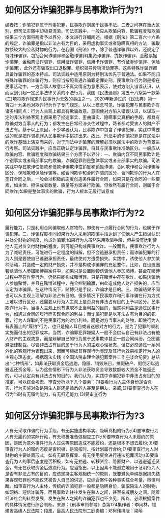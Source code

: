 # 如何区分诈骗犯罪与民事欺诈行为?1

编者按：诈骗犯罪属于刑事犯罪，民事欺诈则属于民事不法，二者之间存在重大区别，但司法实践中却极易混淆。司法实践中，一般应从欺骗内容、欺骗程度和欺骗结果三个方面将两者予以界分，本文进行详细阐述。根据《刑法》第二百六十六条的规定，诈骗罪是指以非法占有为目的，采用虚构事实或者隐瞒真相的方法，骗取数额较大的公私财物的行为。在我国《刑法》中，除了普通诈骗罪以外，还规定了特殊诈骗罪，包括合同诈骗罪和金融诈骗罪(集资诈骗罪、贷款诈骗罪、金融票据诈骗罪、金融票证诈骗罪、信用证诈骗罪、信用卡诈骗罪、有价证券诈骗罪、保险诈骗罪)，此外还有骗取出口退税罪、组织领导传销活动罪等。这些特殊诈骗罪都具备诈骗罪的基本特点。司法实践中适用原则为特别法优先于普通法。如果不能归特殊诈骗罪的诈骗行为，则应当按照普通诈骗罪定罪处刑。民事欺诈行为则是指在民事活动中，一方当事人故意以不真实情况为意思表示，使对方陷入错误认识，从而达到引起一定民事法律关系的不法行为。我国《民法通则》第五十八条第一款第(三)项将欺诈规定为民事行为无效的事由之一。2020年新通过的《民法典》第一百四十九条也对欺诈行为作了专门规定。从以上概念可见，诈骗犯罪与民事欺诈有诸多相同点：行为人主观上都具有欺骗故意，意图使对方陷入错误认识，以谋取一定的非法利益客观上都采用了捏造事实、歪曲事实、隐瞒事实真相的手段，都具有欺骗对方当事人的行为；都发生在日常经济交往过程中，两者都对受害人的财产不法占有。基于以上原因，不少学者认为，民事欺诈中包含了诈骗犯罪，实践中需要做的就是把诈骗犯罪从民事欺诈中挑拣出来。故此，刑法中的诈骗犯罪是在民法中的欺诈基础上演变而来的，对于刑法中诈骗罪的理解必须以民法中的欺诈为背景进行考察。司法实践中，应当正确认定诈骗罪，将其与民事欺诈准确区分。一般应从欺骗内容、欺骗程度和欺骗结果三个方面予以界分：一、欺骗内容不同民事欺诈是个别事实或者局部事实的欺骗，诈骗犯罪则是整体事实或者全部事实的欺骗。司法实践中存在欺诈性借款和借款诈骗欺诈性销售和销售诈骗、合同欺诈和合同诈骗等区分、保险欺和保险诈骗等。如合同欺诈和合同诈骗的区分，合同欺诈的行为人在签订合同之后，一般会以积极的态度创造条件履行合同，如果只是在合同的一些要素，如主体、担保或者数量、质量等方面进行欺骗，但依然有履行合同，则属于合同欺诈;如果是整体事实的欺骗，行为人根本无履行诚意或

# 如何区分诈骗犯罪与民事欺诈行为?2

履行能力，只是利用合同骗取他人财物的，即使有一点履行合同的行为，也属于诈骗犯罪。二、诈骗程度不同如果行为人采用的欺骗手段达到了使他人产生错误认识并处分财物的程度，构成诈骗罪;如果行为人虽然采用欺骗手段，但并没有达到使他人无对价交付财物的程度，则可能只构成民事欺诈。一般而言，民事欺诈行为人为了减轻责任，可能进行一定程度的辩解，但不会逃避承担责任；而诈骗犯罪的行为人则是要使自已逃避承担责任，最终使对方遭受损失。实践中，诱使他人参加某种活动，并造成一定的财产损失，并不是构成诈骗罪的充足要件。比如，在设置圈套诱骗他人参加赌博类案件中，如果只是设置圈套诱骗他人参加赌博，甚至在赌博过程中存在作弊行为，仍然只能构成赌博罪，只是在赌博中存在欺诈。如果诱骗他人参加赌博，并且在赌博过程中，完全控制输赢，由此造成他人财产损失的，应当认定为诈骗罪。在这种情况下，赌博只是手段，诈骗才是目的。三、欺骗结果不同也可以从主观上理解为非法占有目的。很多情况下民事欺诈和刑事诈骗在行为方式上难以进行区分，还需要从行为人主观上是否具有非法占有目的上予以区分。民事欺诈行为中，当事人主观上也有谋取不正当利益的目的，但这种利益是通过民事行为，如通过合同的履行而实现合同的利益；而诈骗犯罪是以非法占有为目的的犯罪，行为人谋取的不是民事行为的对价利益，而是对方当事人的财物，即使行为人有表面上的“履约”行为，也只是掩人耳目或者迷惑对方的行为，是为了犯罪的顺利实施而付出的犯罪成本。当然，诈骗罪犯罪嫌疑人一般不会供认自己有非法占有他人财产的主观故意，而是辩解自己的行为属于民事欺诈甚至一般合同纠纷，企图逃避法律制裁。尽管非法占有目的属于行为人的主观心理状态，但它必然通过一系列外化的客观行为表现出来，因而可根据其客观行为表现及其行为效果推定行为人的主观心理态度。根据司法实践《全国法院审理金融犯罪案件工作座谈会纪要》总结出“七种情形”，如非法获取资金后逃跑，隐匿、销毁账目，搞假破产、假倒闭以逃避返还资金等，认为这些情形下行为人非法获取资金导致数额较大资金不能返还的，可以认定具有非法占有的目的。我们认为，实践中诈骗犯罪中非法占有目的的推定，可以综合考虑、审査分析以下几个要素：(1)要看行为人主体身份是否真实，行为实施对象是陌生人群还是熟悉的人甚至是朋友、亲戚;(2)要审査行为人在行为当时有无履约能力，有无归还能力;(3)要审査行为

# 如何区分诈骗犯罪与民事欺诈行为?3

人有无采取诈骗的行为手段，有无实施虚构事实、隐瞒真相的行为;(4)要审查行为人有无履约的实际行动，有无积极准备做相应工作;(5)要审查行为人未履约的原因，是因为意外事件行为人过失等原因造成不能履约，还是根本不想去履约;(6)要审査行为人的履约态度是否积极，是否按时、按计划履行合约;(7)要审查行为人对财物的主要处置形式，如有无肆意挥霍、有无使用资金进行违法犯罪活动;(8)要审査行为人的事后态度是否积极，如有无抽逃、转移资金、隐匿财产，以逃避返还资金，有无在获取资金后逃跑行为。应当指出，以上因素不能孤立地用于证明行为人是否有非法占有的目的，应该坚持主客观相统一的原则，既要避免单纯根据损失结果客观归罪也不能仅凭被告人自己的供述，应综合案件各种事实综合考量，审慎判断。如审查行为人主体，传统的诈骗犯罪一般都是隐瞒身份，骗取陌生人的财物，如网络、短信诈骗等，而民事欺诈往往发生在熟人之间，甚至亲戚朋友之间。随着经济社会的转型发展，发生在熟人之间的诈骗犯罪也不少见，所以，必须根据案件的具体情况进行综合判断。来源：《刑事审判参考》总第124集作者：李风林，福建省高级人民法院；段凰，最高人民法院刑二庭责编：邓珂玮排版：梁萌

